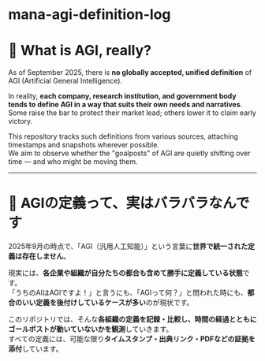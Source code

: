# mana-agi-definition-log

# 📘 What is AGI, really?

As of September 2025, there is **no globally accepted, unified definition** of AGI (Artificial General Intelligence).

In reality, **each company, research institution, and government body tends to define AGI in a way that suits their own needs and narratives**. Some raise the bar to protect their market lead; others lower it to claim early victory.

This repository tracks such definitions from various sources, attaching timestamps and snapshots wherever possible.  
We aim to observe whether the "goalposts" of AGI are quietly shifting over time — and who might be moving them.

---

# 📘 AGIの定義って、実はバラバラなんです

2025年9月の時点で、「AGI（汎用人工知能）」という言葉に**世界で統一された定義は存在しません**。

現実には、**各企業や組織が自分たちの都合も含めて勝手に定義している状態**です。  
「うちのAIはAGIですよ！」と言うにも、「AGIって何？」と問われた時にも、**都合のいい定義を後付けしているケースが多い**のが現状です。

このリポジトリでは、そんな**各組織の定義を記録・比較し、時間の経過とともにゴールポストが動いていないかを観測**していきます。  
すべての定義には、可能な限り**タイムスタンプ・出典リンク・PDFなどの証拠を添付**しています。
